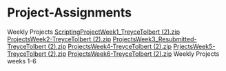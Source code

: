# Project-Assignments
Weekly Projects
[ScriptingProjectWeek1_TreyceTolbert (2).zip](https://github.com/treyce-tolbert/Project-Assignments/files/10832668/ScriptingProjectWeek1_TreyceTolbert.2.zip)
[ProjectsWeek2-TreyceTolbert (2).zip](https://github.com/treyce-tolbert/Project-Assignments/files/10832669/ProjectsWeek2-TreyceTolbert.2.zip)
[ProjectsWeek3_Resubmitted-TreyceTolbert (2).zip](https://github.com/treyce-tolbert/Project-Assignments/files/10832671/ProjectsWeek3_Resubmitted-TreyceTolbert.2.zip)
[ProjectsWeek4-TreyceTolbert (2).zip](https://github.com/treyce-tolbert/Project-Assignments/files/10832672/ProjectsWeek4-TreyceTolbert.2.zip)
[PrjectsWeek5-TreyceTolbert (2).zip](https://github.com/treyce-tolbert/Project-Assignments/files/10832673/PrjectsWeek5-TreyceTolbert.2.zip)
[ProjectsWeek6-TreyceTolbert (2).zip](https://github.com/treyce-tolbert/Project-Assignments/files/10832675/ProjectsWeek6-TreyceTolbert.2.zip)
Weekly Projects weeks 1-6
